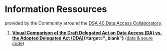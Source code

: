 # Information Ressources
provided by the Community arround the [DSA 40 Data Access Collaboratory](https://dsa40collaboratory.eu/).

1. **[Visual Comparison of the Draft Delegated Act on Data Access (DA) vs. the Adopted Delegated Act (DDA)](https://dsa40collaboratory.eu/wp-content/uploads/2025/07/compare_DDA_DA.html){:target="_blank"}** ([data & soure code](https://github.com/access-collab/resources/tree/main/DA_synopsis))
